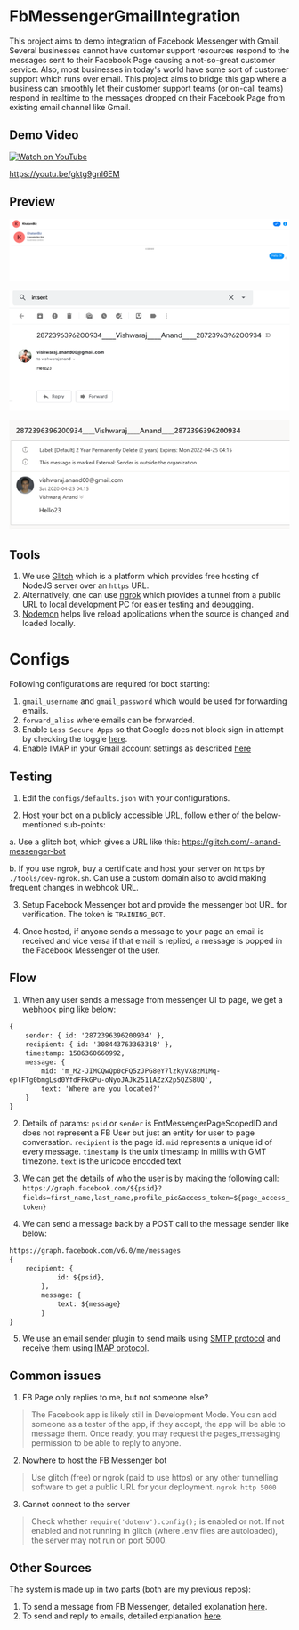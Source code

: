 # FbMessengerGmailIntegration
This project aims to demo integration of Facebook Messenger with Gmail. Several businesses cannot have customer support resources respond to the messages sent to their Facebook Page causing a not-so-great customer service. Also, most businesses in today's world have some sort of customer support which runs over email. This project aims to bridge this gap where a business can smoothly let their customer support teams (or on-call teams) respond in realtime to the messages dropped on their Facebook Page from existing email channel like Gmail.

## Demo Video

[![Watch on YouTube](https://img.youtube.com/vi/gktg9gnl6EM/hqdefault.jpg)](https://youtu.be/gktg9gnl6EM)

https://youtu.be/gktg9gnl6EM

## Preview

![Messenger bot sends a message](https://raw.githubusercontent.com/vishwarajanand/FbMessengerGmailIntegration/master/demos/Message-From-FB-Page.png "Messenger bot sends a message")


![Email is forwarded via GMail](https://raw.githubusercontent.com/vishwarajanand/FbMessengerGmailIntegration/master/demos/Mail-Sent-via-Gmail.png "Email is forwarded via GMail")


![Email can be replied from any email client](https://raw.githubusercontent.com/vishwarajanand/FbMessengerGmailIntegration/master/demos/Mail-delivered-to-destination.png "Email can be replied from any email client")


## Tools

1. We use [Glitch](https://glitch.com/) which is a platform which provides free hosting of NodeJS server over an `https` URL.
2. Alternatively, one can use [ngrok](https://ngrok.com/) which provides a tunnel from a public URL to local development PC for easier testing and debugging.
3. [Nodemon](https://www.npmjs.com/package/nodemon) helps live reload applications when the source is changed and loaded locally.

# Configs
Following configurations are required for boot starting:

1. `gmail_username` and `gmail_password` which would be used for forwarding emails.
2. `forward_alias` where emails can be forwarded.
3. Enable `Less Secure Apps` so that Google does not block sign-in attempt by checking the toggle [here](https://myaccount.google.com/lesssecureapps?pli=1). 
4. Enable IMAP in your Gmail account settings as described [here](https://support.google.com/mail/answer/7126229?hl=en)


## Testing

1. Edit the `configs/defaults.json` with your configurations.

2. Host your bot on a publicly accessible URL, follow either of the below-mentioned sub-points:

a. Use a glitch bot, which gives a URL like this: https://glitch.com/~anand-messenger-bot

b. If you use ngrok, buy a certificate and host your server on `https` by `./tools/dev-ngrok.sh`. Can use a custom domain also to avoid making frequent changes in webhook URL.

3. Setup Facebook Messenger bot and provide the messenger bot URL for verification. The token is `TRAINING_BOT`.

4. Once hosted, if anyone sends a message to your page an email is received and vice versa if that email is replied, a message is popped in the Facebook Messenger of the user.


## Flow

1. When any user sends a message from messenger UI to page, we get a webhook ping like below:
```
{
    sender: { id: '2872396396200934' },
    recipient: { id: '308443763363318' },
    timestamp: 1586360660992,
    message: {
        mid: 'm_M2-JIMCQwQp0cFQ5zJPG8eY7lzkyVX8zM1Mq-eplFTg0bmgLsd0YfdFFkGPu-oNyoJAJk2511AZzX2p5QZS8UQ',
        text: 'Where are you located?'
    }
}
```

2. Details of params:
`psid` or `sender` is EntMessengerPageScopedID and does not represent a FB User but just an entity for user to page conversation.
`recipient` is the page id.
`mid` represents a unique id of every message.
`timestamp` is the unix timestamp in millis with GMT timezone.
`text` is the unicode encoded text

3. We can get the details of who the user is by making the following call:
`https://graph.facebook.com/${psid}?fields=first_name,last_name,profile_pic&access_token=${page_access_token}`

4. We can send a message back by a POST call to the message sender like below:

```
https://graph.facebook.com/v6.0/me/messages
{
    recipient: {
            id: ${psid},
        },
        message: {
            text: ${message}
        }
}
```
5. We use an email sender plugin to send mails using [SMTP protocol](https://www.npmjs.com/package/nodemailer) and receive them using [IMAP protocol](https://www.npmjs.com/package/mail-notifier).

## Common issues

1. FB Page only replies to me, but not someone else?

> The Facebook app is likely still in Development Mode. You can add someone as a tester of the app, if they accept, the app will be able to message them. Once ready, you may request the pages_messaging permission to be able to reply to anyone.

2. Nowhere to host the FB Messenger bot

> Use glitch (free) or ngrok (paid to use https) or any other tunnelling software to get a public URL for your deployment. `ngrok http 5000`

3. Cannot connect to the server

> Check whether `require('dotenv').config();` is enabled or not. If not enabled and not running in glitch (where .env files are autoloaded), the server may not run on port 5000.

## Other Sources

The system is made up in two parts (both are my previous repos):

1. To send a message from FB Messenger, detailed explanation [here](https://github.com/vishwarajanand/FbMessengerBot).
2. To send and reply to emails, detailed explanation  [here](https://github.com/vishwarajanand/NodeJsMailSendNReceive).
